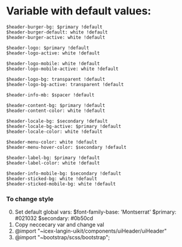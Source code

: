 # Variable with default values:

```
$header-burger-bg: $primary !default
$header-burger-default: white !default
$header-burger-active: white !default

$header-logo: $primary !default
$header-logo-active: white !default

$header-logo-mobile: white !default
$header-logo-mobile-active: white !default

$header-logo-bg: transparent !default
$header-logo-bg-active: transparent !default

$header-info-mb: $spacer !default

$header-content-bg: $primary !default
$header-content-color: white !default

$header-locale-bg: $secondary !default
$header-locale-bg-active: $primary !default
$header-locale-color: white !default

$header-menu-color: white !default
$header-menu-hover-color: $secondary !default

$header-label-bg: $primary !default
$header-label-color: white !default

$header-info-mobile-bg: $secondary !default
$header-sticked-bg: white !default
$header-sticked-mobile-bg: white !default
```

### To change style

0. Set default global vars:
  $font-family-base: 'Montserrat'
  $primary: #021032
  $secondary: #0b50cd
1. Copy neccecary var and change val
2. @import "~icex-langin-uikit/components/uiHeader/uiHeader"
3. @import "~bootstrap/scss/bootstrap";

